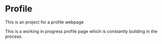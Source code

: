 # Profile
This is an project for a profile webpage

This is a working in progress profile page which is constantly building in the process.
